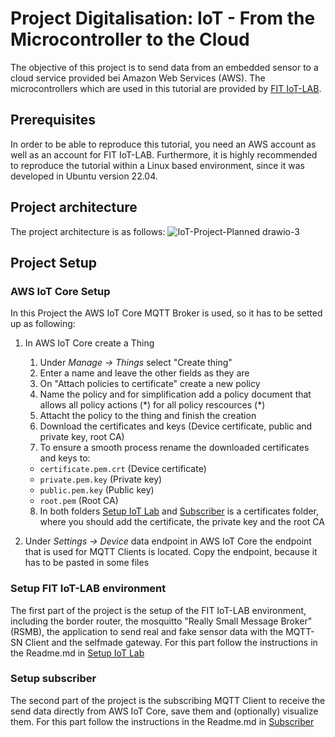 # Project Digitalisation: IoT - From the Microcontroller to the Cloud

The objective of this project is to send data from an embedded sensor to a cloud service provided bei Amazon Web Services (AWS). The microcontrollers which are used in this tutorial are provided by [FIT IoT-LAB](https://www.iot-lab.info/).

## Prerequisites
In order to be able to reproduce this tutorial, you need an AWS account as well as an account for FIT IoT-LAB. Furthermore, it is highly recommended to reproduce the tutorial within a Linux based environment, since it was developed in Ubuntu version 22.04.

## Project architecture
The project architecture is as follows:
![IoT-Project-Planned drawio-3](https://user-images.githubusercontent.com/49904886/217534647-0d5993a8-e2fb-4f08-be31-62cb66850bf4.png)

## Project Setup

### AWS IoT Core Setup
In this Project the AWS IoT Core MQTT Broker is used, so it has to be setted up as following:

1. In AWS IoT Core create a Thing
    1. Under *Manage -> Things* select "Create thing"
    2. Enter a name and leave the other fields as they are
    3. On "Attach policies to certificate" create a new policy
    4. Name the policy and for simplification add a policy document that allows all policy actions (\*) for all policy rescources (\*) 
    5. Attacht the policy to the thing and finish the creation
    6. Download the certificates and keys (Device certificate, public and private key, root CA) 
    7. To ensure a smooth process rename the downloaded certificates and keys to:
     * `certificate.pem.crt` (Device certificate)
     * `private.pem.key` (Private key)
     * `public.pem.key` (Public key)
     * `root.pem` (Root CA)

   8. In both folders [Setup IoT Lab](https://github.com/sarahrag/Project_Digitalisation/tree/main/Setup_IoTLab)
      and [Subscriber](https://github.com/sarahrag/Project_Digitalisation/tree/main/Subscriber) is a certificates
      folder, where you should add the certificate, the private key and the root CA
2. Under *Settings -> Device* data endpoint in AWS IoT Core the endpoint that is used for MQTT Clients is located. Copy the endpoint, because it has to be pasted in some files

### Setup FIT IoT-LAB environment
The first part of the project is the setup of the FIT IoT-LAB environment, including the border router, the mosquitto "Really Small Message Broker" (RSMB), the application to send real and fake sensor data with the MQTT-SN Client and the selfmade gateway.
For this part follow the instructions in the Readme.md in [Setup IoT Lab](https://github.com/sarahrag/Project_Digitalisation/tree/main/Setup_IoTLab)

### Setup subscriber

The second part of the project is the subscribing MQTT Client to receive the send data directly from AWS IoT Core, save
them and (optionally) visualize them. For this part follow the instructions in the Readme.md
in [Subscriber](https://github.com/sarahrag/Project_Digitalisation/tree/main/Subscriber)
